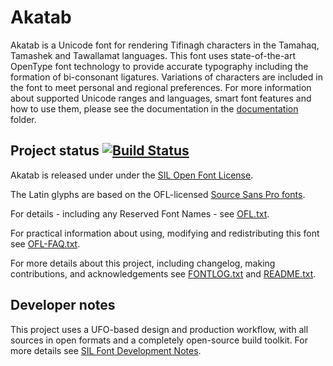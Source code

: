# Akatab

Akatab is a Unicode font for rendering Tifinagh characters in the Tamahaq, Tamashek and Tawallamat languages. This font uses state-of-the-art OpenType font technology to provide accurate typography including the formation of bi-consonant ligatures. Variations of characters are included in the font to meet personal and regional preferences. For more information about supported Unicode ranges and languages, smart font features and how to use them, please see the documentation in the [documentation](documentation/) folder.

## Project status [![Build Status](http://build.palaso.org/app/rest/builds/buildType:Fonts_Akatab/statusIcon)](http://build.palaso.org/viewType.html?buildTypeId=Fonts_Akatab&guest=1)  

Akatab is released under under the [SIL Open Font License](http://scripts.sil.org/OFL).  

The Latin glyphs are based on the OFL-licensed [Source Sans Pro fonts](https://github.com/adobe-fonts/source-sans-pro). 

For details - including any Reserved Font Names - see [OFL.txt](OFL.txt).
 
For practical information about using, modifying and redistributing this font see [OFL-FAQ.txt](OFL-FAQ.txt).

For more details about this project, including changelog, making contributions, and acknowledgements see [FONTLOG.txt](FONTLOG.txt) and [README.txt](README.txt).

## Developer notes

This project uses a UFO-based design and production workflow, with all sources in open formats and a completely open-source build toolkit. For more details see [SIL Font Development Notes](https://silnrsi.github.io/silfontdev/en-US/Introduction.html).


